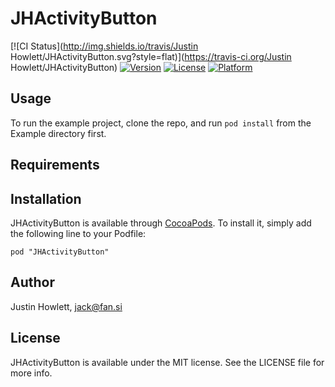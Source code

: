 # JHActivityButton

[![CI Status](http://img.shields.io/travis/Justin Howlett/JHActivityButton.svg?style=flat)](https://travis-ci.org/Justin Howlett/JHActivityButton)
[![Version](https://img.shields.io/cocoapods/v/JHActivityButton.svg?style=flat)](http://cocoadocs.org/docsets/JHActivityButton)
[![License](https://img.shields.io/cocoapods/l/JHActivityButton.svg?style=flat)](http://cocoadocs.org/docsets/JHActivityButton)
[![Platform](https://img.shields.io/cocoapods/p/JHActivityButton.svg?style=flat)](http://cocoadocs.org/docsets/JHActivityButton)

## Usage

To run the example project, clone the repo, and run `pod install` from the Example directory first.

## Requirements

## Installation

JHActivityButton is available through [CocoaPods](http://cocoapods.org). To install
it, simply add the following line to your Podfile:

    pod "JHActivityButton"

## Author

Justin Howlett, jack@fan.si

## License

JHActivityButton is available under the MIT license. See the LICENSE file for more info.

